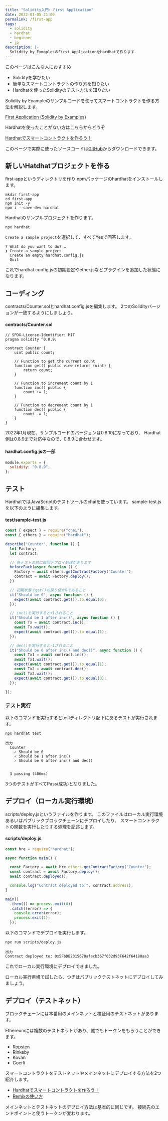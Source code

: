 ```yaml
---
title: "Solidity入門: First Application"
date: 2022-01-05 21:00
permalink: /first-app
tags:
  - solidity
  - hardhat
  - beginner
  - jp
description: |-
  Solidity by ExmaplesのFirst ApplicationをHardhatで作ります
---
```


このページはこんな人におすすめ

* Solidityを学びたい
* 簡単なスマートコントラクトの作り方を知りたい
* Hardhatを使ったSolidityのテスト方法を知りたい

Solidity by Exampleのサンプルコードを使ってスマートコントラクトを作る方法を解説します。


[First Application (Solidity by Examples)](https://solidity-by-example.org/first-app/)

Hardhatを使ったことがない方はこちらからどうぞ

[Hardhatでスマートコントラクトを作ろう！](/hardhat)

このページで実際に使ったソースコードは[GitHub](https://github.com/smacon-dev/solidity-example/tree/main/first-app)からダウンロードできます。


## 新しいHatdhatプロジェクトを作る
first-appというディレクトリを作り
npmパッケージのhardhatをインストールします。
```
mkdir first-app
cd first-app
npm init -y
npm i --save-dev hardhat
```

Hardhatのサンプルプロジェクトを作ります。
```
npx hardhat
```
`Create a sample project`を選択して、すべてYesで回答します。
```
? What do you want to do? …
❯ Create a sample project
  Create an empty hardhat.config.js
  Quit
```

これでhardhat.config.jsの初期設定やether.jsなどプラグインを追加した状態になります。

## コーディング
contracts/Counter.solとhardhat.config.jsを編集します。
2つのSolidityバージョンが一致するようにしましょう。

#### contracts/Counter.sol
```solidity
// SPDX-License-Identifier: MIT
pragma solidity ^0.8.9;

contract Counter {
    uint public count;

    // Function to get the current count
    function get() public view returns (uint) {
        return count;
    }

    // Function to increment count by 1
    function inc() public {
        count += 1;
    }

    // Function to decrement count by 1
    function dec() public {
        count -= 1;
    }
}
```

2022年1月現在、サンプルコードのバージョンは0.8.10になっており、
Hardhat側は0.8.9まで対応中なので、0.8.9に合わせます。

#### hardhat.config.jsの一部
```js
module.exports = {
  solidity: "0.8.9",
};
```

## テスト
HardhatではJavaScriptのテストツールのchaiを使っています。
sample-test.jsを以下のように編集します。
#### test/sample-test.js
```js
const { expect } = require("chai");
const { ethers } = require("hardhat");

describe("Counter", function () {
  let Factory;
  let contract;

  // 各テストの前に毎回デプロイ処理が走ります
  beforeEach(async function () {
    Factory = await ethers.getContractFactory("Counter");
    contract = await Factory.deploy();
  })

  // 初期状態でget()の戻り値が0であること
  it("Should be 0", async function () {
    expect(await contract.get()).to.equal(0);
  });

  // inc()を実行すると+1されること
  it("Should be 1 after inc()", async function () {
    const Tx = await contract.inc();
    await Tx.wait();
    expect(await contract.get()).to.equal(1);
  });

  // dec()を実行すると-1されること
  it("Should be 0 after inc() and dec()", async function () {
    const Tx1 = await contract.inc();
    await Tx1.wait();
    expect(await contract.get()).to.equal(1);
    const Tx2 = await contract.dec();
    await Tx2.wait();
    expect(await contract.get()).to.equal(0);
  });

});

```

### テスト実行
以下のコマンドを実行するとtestディレクトリ配下にあるテストが実行されます。
```
npx hardhat test
```
```
出力
  Counter
    ✓ Should be 0
    ✓ Should be 1 after inc()
    ✓ Should be 0 after inc() and dec()


  3 passing (406ms)
```
3つのテストがすべてPass(成功)となりました。

## デプロイ（ローカル実行環境）
scripts/deploy.jsというファイルを作ります。
このファイルはローカル実行環境あるいはパブリックブロックチェーンにデプロイしたり、
スマートコントラクトの関数を実行したりする処理を記述します。

#### scripts/deploy.js

```js
const hre = require("hardhat");

async function main() {

  const Factory = await hre.ethers.getContractFactory("Counter");
  const contract = await Factory.deploy();
  await contract.deployed();

  console.log("Contract deployed to:", contract.address);
}

main()
  .then(() => process.exit(0))
  .catch((error) => {
    console.error(error);
    process.exit(1);
  });

```

以下のコマンドでデプロイを実行します。
```
npx run scripts/deploy.js
```
```
出力
Contract deployed to: 0x5FbDB2315678afecb367f032d93F642f64180aa3
```
これでローカル実行環境にデプロイできました。

ローカル実行県境で試したら、つぎはパブリックテストネットにデプロイしてみましょう。

## デプロイ（テストネット）
ブロックチェーンには本番用のメインネットと検証用のテストネットがあります。

Ethereumには複数のテストネットがあり、誰でもトークンをもらうことができます。
* Ropsten
* Rinkeby
* Kovan
* Goerli

スマートコントラクトをテストネットやメインネットにデプロイする方法を2つ紹介します。

* [Hardhatでスマートコントラクトを作ろう！](/hardhat)
* [Remixの使い方](/remix-tutorial)

メインネットとテストネットのデプロイ方法は基本的に同じです。
接続先のエンドポイントと使うトークンが変わります。